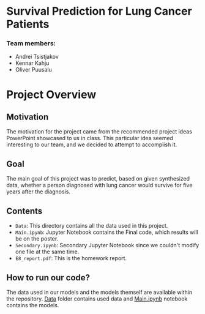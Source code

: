 # Survival Prediction for Lung Cancer Patients

### Team members: 
- Andrei Tsistjakov
- Kennar Kahju
- Oliver Puusalu

# Project Overview

## Motivation
The motivation for the project came from the recommended project ideas PowerPoint showcased to us in class. This particular idea seemed interesting to our team, and we decided to attempt to accomplish it.

## Goal
The main goal of this project was to predict, based on given synthesized data, whether a person diagnosed with lung cancer would survive for five years after the diagnosis.

## Contents

- `Data`: This directory contains all the data used in this project.
- `Main.ipynb`: Jupyter Notebook contains the Final code, which results will be on the poster.
- `Secondary.ipynb`: Secondary Jupyter Notebook since we couldn't modify one file at the same time.
- `E8_report.pdf`: This is the homework report.

## How to run our code?
The data used in our models and the models themself are available within the repository. [Data](/Data/) folder contains used data and [Main.ipynb](Main.ipynb) notebook contains the models.
